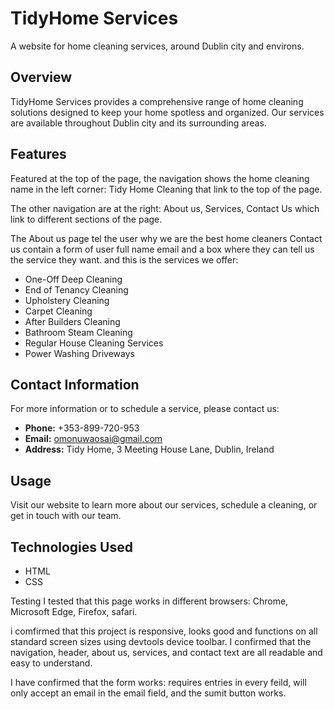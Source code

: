 # TidyHome Services

A website for home cleaning services, around Dublin city and environs.

## Overview

TidyHome Services provides a comprehensive range of home cleaning solutions designed to keep your home spotless and organized. Our services are available throughout Dublin city and its surrounding areas.

## Features
Featured at the top of the page, the navigation shows the home cleaning name in the left corner: Tidy Home Cleaning that link to the top of the page. 

The other navigation are at the right: About us, Services, Contact Us which link to different sections of the page. 

The About us page tel the user why we are the best home cleaners Contact us contain a form of user full name email and a box where they can tell us the service they want. and this is the services we offer:

- One-Off Deep Cleaning
- End of Tenancy Cleaning
- Upholstery Cleaning
- Carpet Cleaning
- After Builders Cleaning
- Bathroom Steam Cleaning
- Regular House Cleaning Services
- Power Washing Driveways

## Contact Information

For more information or to schedule a service, please contact us:

- **Phone:** +353-899-720-953
- **Email:** omonuwaosai@gmail.com
- **Address:** Tidy Home, 3 Meeting House Lane, Dublin, Ireland

## Usage

Visit our website to learn more about our services, schedule a cleaning, or get in touch with our team.

## Technologies Used

- HTML
- CSS

Testing 
I tested that this page works in different browsers: Chrome, Microsoft Edge, Firefox, safari.

i comfirmed that this project is responsive, looks good and functions on all standard screen sizes using devtools device toolbar.
I confirmed that the navigation, header, about us, services, and contact text are all readable and easy to understand.

I have confirmed that the form works: requires entries in every feild, will only accept an email in the email field, and the sumit button works.

